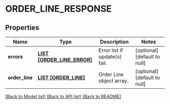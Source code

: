 # ORDER_LINE_RESPONSE

## Properties
Name | Type | Description | Notes
------------ | ------------- | ------------- | -------------
**errors** | [**LIST [ORDER_LINE_ERROR]**](OrderLineError.md) | Error list if update(s) fail. | [optional] [default to null]
**order_line** | [**LIST [ORDER_LINE]**](OrderLine.md) | Order Line object array. | [optional] [default to null]

[[Back to Model list]](../README.md#documentation-for-models) [[Back to API list]](../README.md#documentation-for-api-endpoints) [[Back to README]](../README.md)


